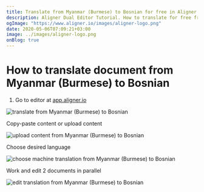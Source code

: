 ```yaml
---
title: Translate from Myanmar (Burmese) to Bosnian for free in Aligner Editor
description: Aligner Dual Editor Tutorial. How to translate for free from Myanmar (Burmese) to Bosnian. Aligner is multilingual document management platform. 
ogImage: "https://www.aligner.io/images/aligner-logo.png"
date: 2020-05-06T07:09:21+03:00
image: ../images/aligner-logo.png
onBlog: true
---
```


# How to translate document from Myanmar (Burmese) to Bosnian

1. Go to editor at [app.aligner.io](https://app.aligner.io "Aligner App web page")

![translate from Myanmar (Burmese) to Bosnian](../aligner-blank-editor.png "translate from Myanmar (Burmese) to Bosnian")

Copy-paste content or upload content

![upload content from Myanmar (Burmese) to Bosnian](../aligner-uploaded-document.png "upload content from Myanmar (Burmese) to Bosnian")

Choose desired language

![choose machine translation from Myanmar (Burmese) to Bosnian](../aligner-language-dropdown.png "choose machine translation from Myanmar (Burmese) to Bosnian")

Work and edit 2 documents in parallel

![edit translation from Myanmar (Burmese) to Bosnian](../aligner-double-sitded-editor.png "edit translation from Myanmar (Burmese) to Bosnian")

